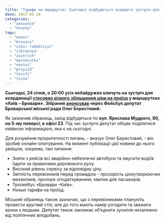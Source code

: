 ```yaml
---
title: "Тарифи на маршрутки: Сьогодні відбудеться відкрита зустріч для координації дій"
date: 2017-01-24
categories: 
  - "announce"
  - "novyny"
tags: 
  - "anons"
  - "brovary"
  - "vibir-redaktsiyi"
  - "zibrannya"
  - "zustrich"
  - "marshrutki"
  - "novini"
  - "proyizd"
  - "tarifi"
  - "tsina"
---
```


**Сьогодні, 24 січня, о 20:00 усіх небайдужих кличуть на зустріч для координації [стосовно різкого збільшення ціни на проїзд](https://mpz.brovary.org/proyizd-kyyeva-12-grn-brovaram-pidgotuvatysya/) у маршрутках «Київ – Бровари». Зібрання [анонсував](https://www.facebook.com/groups/brovary/permalink/1514495448580416/) через Фейсбук депутат Броварської міської ради Олег Берестовий.**

Як зазначив обранець, захід відбудеться по **вул. Ярослава Мудрого, 90, на 5-му поверсі, в офісі 23**. Під час зустрічі депутат обіцяє поділитися наявною інформацією, яка є на сьогодні.

Для розуміння пріоритетності питань, - вказує Олег Берестовий, - він зробив онлайн-опитування. На момент публікації цієї новини до нього увійшли, зокрема, такі питання:

- Зняти з рейсів всі аварійно-небезпечні автобуси та змусити водіїв їздити за правилами дорожнього руху.
- Високий рівень сервісу за відповідну ціну.
- Звітність перевізників перед громадою - прозорість ціноутворюючих механізмів, прозоре оподаткуванння, квитки для пасажирів.
- Тролейбус «Бровари –Київ».
- Низькі тарифи на проїзд.

Міський обранець також зазначає, що з перевізниками планують провести круглий стіл, але до того мають намір узгодити та зважити кроки з людьми. Депутат також закликає об’єднати зусилля незалежно від політичних вподобань.

